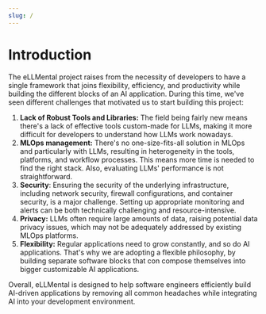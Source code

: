 ```yaml
---
slug: /
---
```

# Introduction

The eLLMental project raises from the necessity of developers to have a single framework that joins flexibility,
efficiency, and productivity while building the different blocks of an AI application. During this time, we've seen different
challenges that motivated us to start building this project:

1. **Lack of Robust Tools and Libraries:** The field being fairly new means there's a lack of effective tools
   custom-made for LLMs, making it more difficult for developers to understand how LLMs work nowadays.
2. **MLOps management:** There's no one-size-fits-all solution in MLOps and particularly with LLMs, resulting in
   heterogeneity in the tools, platforms, and workflow processes. This means more time is needed to find the right
   stack. Also, evaluating LLMs' performance is not straightforward.
3. **Security**: Ensuring the security of the underlying infrastructure, including network security, firewall
   configurations, and container security, is a major challenge. Setting up appropriate monitoring and alerts can be
   both technically challenging and resource-intensive.
4. **Privacy:** LLMs often require large amounts of data, raising potential data privacy issues, which may not be
   adequately addressed by existing MLOps platforms.
5. **Flexibility:** Regular applications need to grow constantly, and so do AI applications. That's why we are adopting a
   flexible philosophy, by building separate software blocks that con compose themselves into bigger customizable AI
   applications.

Overall, eLLMental is designed to help software engineers efficiently build AI-driven applications by
removing all common headaches while integrating AI into your development environment.
